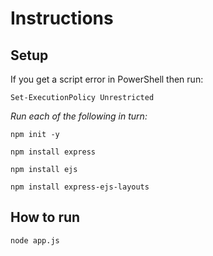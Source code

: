 # Instructions


## Setup

If you get a script error in PowerShell then run:

`Set-ExecutionPolicy Unrestricted`

*Run each of the following in turn:*

`npm init -y`

`npm install express`

`npm install ejs`

`npm install express-ejs-layouts`

## How to run
`node app.js`